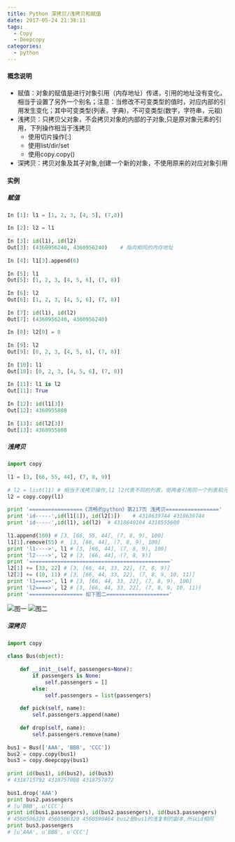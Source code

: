 ```yaml
---
title: Python 深拷贝/浅拷贝和赋值
date: 2017-05-24 21:38:11
tags:
  - Copy
  - Deepcopy
categories:
  - python
---
```


#### 概念说明
- 赋值：对象的赋值是进行对象引用（内存地址）传递，引用的地址没有变化，相当于设置了另外一个别名；注意：当修改不可变类型的值时，对应内部的引用发生变化；其中可变类型(列表，字典)，不可变类型(数字，字符串，元祖)
- 浅拷贝：只拷贝父对象，不会拷贝对象的内部的子对象,只是原对象元素的引用，下列操作相当于浅拷贝
  	- 使用切片操作[:]
  	- 使用list/dir/set
  	- 使用copy.copy()
- 深拷贝：拷贝对象及其子对象,创建一个新的对象，不使用原来的对应对象引用


#### 实例

##### 赋值

```python
In [1]: l1 = [1, 2, 3, [4, 5], (7,8)]
 
In [2]: l2 = l1
 
In [3]: id(l1), id(l2)
Out[3]: (4360956240, 4360956240)	# 指向相同的内存地址
 
In [4]: l1[3].append(6)
 
In [5]: l1
Out[5]: [1, 2, 3, [4, 5, 6], (7, 8)]
 
In [6]: l2
Out[6]: [1, 2, 3, [4, 5, 6], (7, 8)]
 
In [7]: id(l1), id(l2)
Out[7]: (4360956240, 4360956240)
 
In [8]: l2[0] = 0
 
In [9]: l2
Out[9]: [0, 2, 3, [4, 5, 6], (7, 8)]
 
In [10]: l1
Out[10]: [0, 2, 3, [4, 5, 6], (7, 8)]
 
In [11]: l1 is l2
Out[11]: True
 
In [12]: id(l1[3])
Out[12]: 4360955808
 
In [13]: id(l2[3])
Out[13]: 4360955808
```
##### 浅拷贝

```python
import copy
 
l1 = [3, [66, 55, 44], (7, 8, 9)]
 
# l2 = list(l1)	# 相当于浅拷贝操作,l1 l2代表不同的列表，但两者引用同一个列表和元祖，如下图一
l2 = copy.copy(l1)
 
print '=================《流畅的python》第217页 浅拷贝================='
print 'id-----',id(l1[1]), id(l2[1])	# 4318639744 4318639744
print 'id-----',id(l1), id(l2)	# 4318640104 4318555600
 
l1.append(100) # [3, [66, 55, 44], (7, 8, 9), 100]
l1[1].remove(55) #  [3, [66, 44], (7, 8, 9), 100]
print 'l1---->', l1 # [3, [66, 44], (7, 8, 9), 100]
print 'l2---->', l2 # [3, [66, 44], (7, 8, 9)]
print '============================================='
l2[1] += [33, 22] # [3, [66, 44, 33, 22], (7, 8, 9)]
l2[2] += (10, 11) # [3, [66, 44, 33, 22], (7, 8, 9, 10, 11)]
print 'l1====>', l1 # [3, [66, 44, 33, 22], (7, 8, 9), 100]
print 'l2====>', l2 # [3, [66, 44, 33, 22], (7, 8, 9, 10, 11)]
print '================= 如下图二===================='
```
![图一](https://ttxsgoto.github.io/img/copy/copy01.png)
![图二](https://ttxsgoto.github.io/img/copy/copy02.png)

##### 深拷贝

```python
import copy
 
class Bus(object):
 
    def __init__(self, passengers=None):
        if passengers is None:
            self.passengers = []
        else:
            self.passengers = list(passengers)
 
    def pick(self, name):
        self.passengers.append(name)
 
    def drop(self, name):
        self.passengers.remove(name)
 
bus1 = Bus(['AAA', 'BBB', 'CCC'])
bus2 = copy.copy(bus1)
bus3 = copy.deepcopy(bus1)
 
print id(bus1), id(bus2), id(bus3)
# 4318715792 4318757008 4318757072
 
bus1.drop('AAA')
print bus2.passengers
# [u'BBB', u'CCC']
print id(bus1.passengers), id(bus2.passengers), id(bus3.passengers)
# 4560506320 4560506320 4560590464 bus2是bus1的浅复制的副本,所以id相同
print bus3.passengers
# [u'AAA', u'BBB', u'CCC']
```






